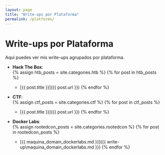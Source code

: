 ```yaml
---
layout: page
title: "Write-ups por Plataforma"
permalink: /platforms/
---
```


# Write-ups por Plataforma

Aquí puedes ver mis write-ups agrupados por plataforma.

- **Hack The Box**:  
  {% assign htb_posts = site.categories.htb %}
  {% for post in htb_posts %}
    - [{{ post.title }}]({{ post.url }})
  {% endfor %}

- **CTF**:  
  {% assign ctf_posts = site.categories.ctf %}
  {% for post in ctf_posts %}
    - [{{ post.title }}]({{ post.url }})
  {% endfor %}

- **Docker Labs**:  
  {% assign rootedcon_posts = site.categories.rootedcon %}
  {% for post in rootedcon_posts %}
    - [{{ maquina_domain_dockerlabs.md }}]({{ write-up\maquina_domain_dockerlabs.md }})
  {% endfor %}
